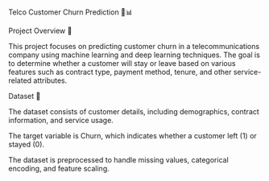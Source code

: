 Telco Customer Churn Prediction 🚀📊

Project Overview 📝

This project focuses on predicting customer churn in a telecommunications company using machine learning and deep learning techniques. The goal is to determine whether a customer will stay or leave based on various features such as contract type, payment method, tenure, and other service-related attributes.

Dataset 📂

The dataset consists of customer details, including demographics, contract information, and service usage.

The target variable is Churn, which indicates whether a customer left (1) or stayed (0).

The dataset is preprocessed to handle missing values, categorical encoding, and feature scaling.

